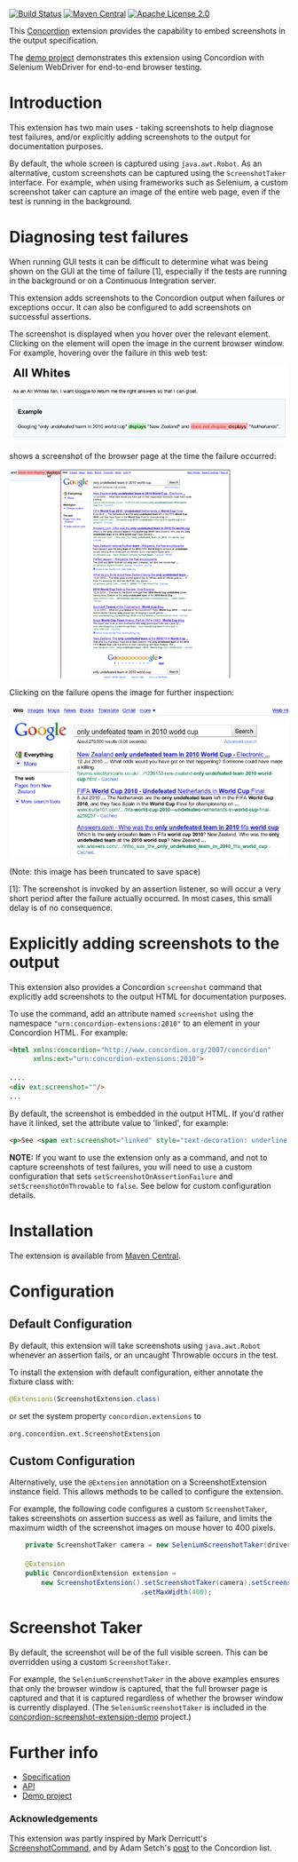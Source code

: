 [![Build Status](https://travis-ci.org/concordion/concordion-screenshot-extension.svg?branch=master)](https://travis-ci.org/concordion/concordion-screenshot-extension)
[![Maven Central](https://img.shields.io/maven-central/v/org.concordion/concordion-screenshot-extension.svg)](http://search.maven.org/#search%7Cga%7C1%7Cg%3A%22org.concordion%22%20AND%20a%3A%22concordion-screenshot-extension%22)
[![Apache License 2.0](https://img.shields.io/badge/license-Apache%202.0-blue.svg)](http://www.apache.org/licenses/LICENSE-2.0.html)

This [Concordion](http://www.concordion.org) extension provides the capability to embed screenshots in the output specification.

The [demo project](http://github.com/concordion//concordion-screenshot-extension-demo) demonstrates this extension using Concordion with Selenium WebDriver for end-to-end browser testing.

# Introduction

This extension has two main uses - taking screenshots to help diagnose test failures, and/or explicitly adding screenshots to the output for documentation purposes.

By default, the whole screen is captured using `java.awt.Robot`. As an alternative, custom screenshots can be captured using the `ScreenshotTaker` interface. For example, when using frameworks such as Selenium, a custom screenshot taker can capture an image of the entire web page, even if the test is running in the background.

# Diagnosing test failures

When running GUI tests it can be difficult to determine what was being shown on the GUI at the time of failure [1], especially if the tests are running in the background or on a Continuous Integration server.

This extension adds screenshots to the Concordion output when failures or exceptions occur. It can also be configured to add screenshots on successful assertions.

The screenshot is displayed when you hover over the relevant element. Clicking on the element will open the image in the current browser window. For example, hovering over the failure in this web test:

![Screenshot Image](images/Screenshot.png)

shows a screenshot of the browser page at the time the failure
occurred:

![Screenshot Hover Image](images/ScreenshotHover.png)

Clicking on the failure opens the image for further inspection:

![Screenshot Clicked Image](images/ScreenshotClicked.png)

(Note: this image has been truncated to save space)

[1]: The screenshot is invoked by an assertion listener, so will occur a very short period after the failure actually occurred. In most cases, this small delay is of no consequence.

# Explicitly adding screenshots to the output

This extension also provides a Concordion `screenshot` command that explicitly add screenshots to the output HTML for documentation purposes.

To use the command, add an attribute named `screenshot` using the namespace `"urn:concordion-extensions:2010"` to an element in your Concordion HTML. For example:

```html
<html xmlns:concordion="http://www.concordion.org/2007/concordion"
      xmlns:ext="urn:concordion-extensions:2010">

....
<div ext:screenshot=""/>
...
```

By default, the screenshot is embedded in the output HTML. If
you'd rather have it linked, set the attribute value to
'linked', for example:

```html
<p>See <span ext:screenshot="linked" style="text-decoration: underline;">this screen</span></p>
```

**NOTE:** If you want to use the extension only as a
command, and not to capture screenshots of test failures, you will need
to use a custom configuration that sets `setScreenshotOnAssertionFailure`
and `setScreenshotOnThrowable` to `false`. See below for
custom configuration details.

# Installation
The extension is available from [Maven Central](http://search.maven.org/#search%7Cga%7C1%7Cg%3A%22org.concordion%22%20AND%20a%3A%22concordion-screenshot-extension%22).</a>

# Configuration

## Default Configuration

By default, this extension will take screenshots using `java.awt.Robot`
whenever an assertion fails, or an uncaught Throwable occurs in the test.

To install the extension with default configuration, either annotate the fixture class with:

```java
@Extensions(ScreenshotExtension.class)
```

or set the system property `concordion.extensions` to 

`org.concordion.ext.ScreenshotExtension`

## Custom Configuration

Alternatively, use the `@Extension` annotation on a ScreenshotExtension
instance field. This allows methods to be called to configure the extension.

For example, the following code configures a custom `ScreenshotTaker`,
takes screenshots on assertion success as well as failure, and limits
the maximum width of the screenshot images on mouse hover to 400 pixels.

```java
    private ScreenshotTaker camera = new SeleniumScreenshotTaker(driver);

    @Extension
    public ConcordionExtension extension =
        new ScreenshotExtension().setScreenshotTaker(camera).setScreenshotOnAssertionSuccess(true)
                                 .setMaxWidth(400);
```

# Screenshot Taker

By default, the screenshot will be of the full visible screen.
This can be overridden using a custom `ScreenshotTaker`.

For example, the `SeleniumScreenshotTaker` in the above examples ensures that only the browser window is captured, that the full browser page is captured and that it is captured regardless of whether the browser window is currently displayed. (The `SeleniumScreenshotTaker` is included in the [concordion-screenshot-extension-demo](http://github.com/concordion/concordion-screenshot-extension-demo) project.)

# Further info

* [Specification](http://concordion.github.io/concordion-screenshot-extension/spec/Screenshot.html)
* [API](http://concordion.github.io/concordion-screenshot-extension/api/index.html)
* [Demo project](http://github.com/concordion/concordion-screenshot-extension-demo)

### Acknowledgements

This extension was partly inspired by Mark Derricutt's [ScreenshotCommand](http://github.com/talios/concordion-examples/blob/master/src/test/java/com/talios/ScreenshotCommand.java), and by Adam Setch's [post](https://groups.yahoo.com/neo/groups/concordion/conversations/topics/618) to the Concordion list.
